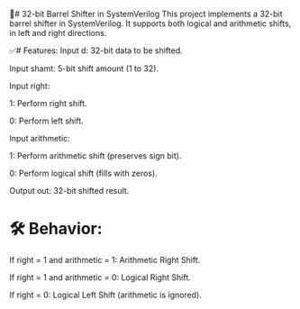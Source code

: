 📘# 32-bit Barrel Shifter in SystemVerilog
This project implements a 32-bit barrel shifter in SystemVerilog. It supports both logical and arithmetic shifts, in left and right directions.

✅# Features:
Input d: 32-bit data to be shifted.

Input shamt: 5-bit shift amount (1 to 32).

Input right:

1: Perform right shift.

0: Perform left shift.

Input arithmetic:

1: Perform arithmetic shift (preserves sign bit).

0: Perform logical shift (fills with zeros).

Output out: 32-bit shifted result.

# 🛠️ Behavior:
If right = 1 and arithmetic = 1: Arithmetic Right Shift.

If right = 1 and arithmetic = 0: Logical Right Shift.

If right = 0: Logical Left Shift (arithmetic is ignored).
